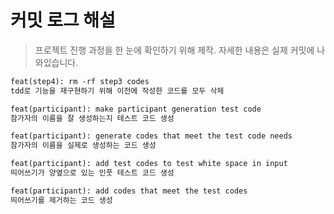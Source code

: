 # 커밋 로그 해설
> 프로젝트 진행 과정을 한 눈에 확인하기 위해 제작. 자세한 내용은 실제 커밋에 나와있습니다.
```html
feat(step4): rm -rf step3 codes
tdd로 기능을 재구현하기 위해 이전에 작성한 코드를 모두 삭제

feat(participant): make participant generation test code
참가자의 이름을 잘 생성하는지 테스트 코드 생성

feat(participant): generate codes that meet the test code needs
참가자의 이름을 실제로 생성하는 코드 생성

feat(participant): add test codes to test white space in input
띄어쓰기가 양옆으로 있는 인풋 테스트 코드 생성

feat(participant): add codes that meet the test codes
띄어쓰기를 제거하는 코드 생성
```
